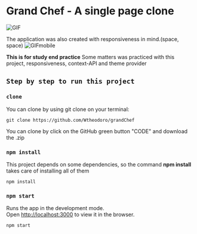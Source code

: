 # Grand Chef - A single page clone

![GIF](https://github.com/Wtheodoro/grandChef/blob/main/public/gif/desktop.gif)

The application was also created with responsiveness in mind.(space, space)
![GIFmobile](https://github.com/Wtheodoro/grandChef/blob/main/public/gif/mobile.gif)

**This is for study end practice** Some matters was practiced with this project, responsiveness, context-API and theme provider

## `Step by step to run this project`

### `clone`
You can clone by using git clone on your terminal:

    git clone https://github.com/Wtheodoro/grandChef

You can clone by click on the GitHub green button "CODE" and download the .zip

### `npm install`
This project depends on some dependencies, so the command **npm install** takes care of installing all of them

    npm install


### `npm start`
Runs the app in the development mode.\
Open [http://localhost:3000](http://localhost:3000) to view it in the browser.

    npm start
